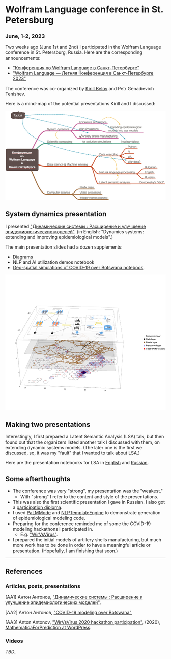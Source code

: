 # Wolfram Language conference in St. Petersburg
### **June, 1-2, 2023**

Two weeks ago (June 1st and 2nd) I participated in the Wolfram Language conference in St. Petersburg, Russia.
Here are the corresponding announcements:

- ["Конференция по Wolfram Language в Санкт-Петербурге"](https://pikabu.ru/story/konferentsiya_po_wolfram_language_v_sanktpeterburge_10203980)
- ["Wolfram Language — Летняя Конференция в Санкт-Петербурге 2023"](https://habr.com/ru/news/732252/)

The conference was co-organized by [Kirill Belov](https://community.wolfram.com/web/kirillbelovtest) and Petr Genadievich Tenishev.

Here is a mind-map of the potential presentations Kirill and I discussed:

[![](./Diagrams/WL-Conference-St.Petersburg-mind-map.png)](./Diagrams/WL-Conference-St.Petersburg-mind-map.pdf)

## System dynamics presentation

I presented
["Динамические системы : Расширение и улучшение эпидемиологических моделей"](./Markdown/Dynamic-systems-and-extensions-Russian.md).
(in English: "Dynamics systems: extending and improving epidemiological models".)

The main presentation slides had a dozen supplements:
- [Diagrams](./Diagrams)
- NLP and AI utilization demos notebook
- [Geo-spatial simulations of COVID-19 over Botswana notebook](./Markdown/COVID-19-simulations-over-Botswana-2023-Russian.md). 

![](./Markdown/Diagrams/COVID-19-simulations-over-Botswana-2023-Russian/11p5r9gtpxdc9.png)

## Making two presentations 

Interestingly, I first prepared a Latent Semantic Analysis (LSA) talk, but then found out
that the organizers listed another talk I discussed with them, on extending dynamic systems models. 
(The later one is the first we discussed, so, it was my "fault" that I wanted to talk about LSA.)

Here are the presentation notebooks for LSA in 
[English](./Notebooks/LSA-workflows-English.nb) and 
[Russian](./Notebooks/LSA-workflows-Russian.nb).

## Some afterthoughts

- Тhe conference was very "strong", my presentation was the "weakest."
  - With "strong" I refer to the content and style of the presentations.
- This was also the first scientific presentation I gave in Russian.
I also got a [participation diploma](./Diagrams/Diplom.jpeg).
- I used [PaLMMode](https://resources.wolframcloud.com/PacletRepository/resources/AntonAntonov/PaLMMode/) 
and [NLPTemplateEngine](https://resources.wolframcloud.com/PacletRepository/resources/AntonAntonov/NLPTemplateEngine/) 
to demonstrate generation of epidemiological modeling code.
- Preparing for the conference reminded me of some the COVID-19 modeling hackathons I participated in.
  - E.g. ["WirVsVirus"](https://mathematicaforprediction.wordpress.com/2020/03/24/wirvsvirus-2020-hackathon-participation/).
- I prepared the initial models of artillery shells manufacturing, but much more work has to be done
in order to have a meaningful article or presentation. (Hopefully, I am finishing that soon.)

------

## References

### Articles, posts, presentations

[AA1] Антон Антонов,
["Динамические системы : Расширение и улучшение эпидемиологических моделей"](./Markdown/Dynamic-systems-and-extensions-Russian.md).

[AA2] Антон Антонов,
["COVID-19 modeling over Botswana"](./Markdown/COVID-19-simulations-over-Botswana-2023-Russian.md),

[AA3] Anton Antonov,
["WirVsVirus 2020 hackathon participation"](https://mathematicaforprediction.wordpress.com/2020/03/24/wirvsvirus-2020-hackathon-participation/),
(2020),
[MathematicaForPrediction at WordPress](https://mathematicaforprediction.wordpress.com).

### Videos

*TBD..*